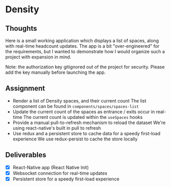 # Density

## Thoughts
 
Here is a small working application which displays a list of spaces, along with real-time headcount updates. The app is a bit "over-engineered" for the requirements, but I wanted to demonstrate how I would organize such a project with expansion in mind.

Note: the authorization key gitignored out of the project for security. Please add the key manually before launching the app.
## Assignment

- Render a list of Density spaces, and their current count
    The list component can be found in `components/spaces/spaces-list`
- Update the current count of the spaces as entrance / exits occur in real-time
    The current count is updated within the `useSpaces` hooks
- Provide a manual pull-to-refresh mechanism to reload the dataset
    We're using react-native's built in pull to refresh
- Use redux and a persistent store to cache data for a speedy first-load experience
    We use redux-persist to cache the store locally

## Deliverables

- [x] React-Native app (React Native Init)
- [x] Websocket connection for real-time updates
- [x] Persistent store for a speedy first-load experience
